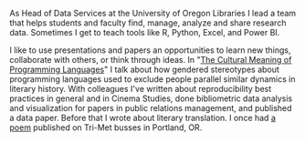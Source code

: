 As Head of Data Services at the University of Oregon Libraries I lead a team that helps students and faculty find, manage, analyze and share research data. Sometimes I get to teach tools like R, Python, Excel, and Power BI.

I like to use presentations and papers an opportunities to learn new things, collaborate with others, or think through ideas. In "[The Cultural Meaning of Programming Languages](https://youtu.be/kCZRauYfqvg?feature=shared")" I talk about how gendered stereotypes about programming languages used to exclude people parallel similar dynamics in literary history. With colleagues I've written about reproducibility best practices in general and in Cinema Studies, done bibliometric data analysis and visualization for papers in public relations management, and published a data paper. Before that I wrote about literary translation. I once had [a poem](https://web.archive.org/web/20200803085720/https:/psa.fcny.org/psa/poetry/poetry_in_motion/atlas/portland/blackberries/) published on Tri-Met busses in Portland, OR.

<!--
**gabrielesh/gabrielesh** is a ✨ _special_ ✨ repository because its `README.md` (this file) appears on your GitHub profile.

Here are some ideas to get you started:

- 🔭 I’m currently working on ...
- 🌱 I’m currently learning ...
- 👯 I’m looking to collaborate on ...
- 🤔 I’m looking for help with ...
- 💬 Ask me about ...
- 📫 How to reach me: ...
- 😄 Pronouns: ...
- ⚡ Fun fact: ...
-->

